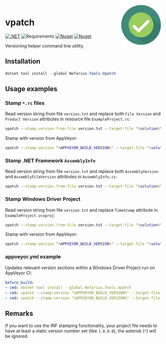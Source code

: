 <img src="assets/favicon_128x128.png" align="right" />

# vpatch

[![.NET](https://github.com/nefarius/vpatch/actions/workflows/build.yml/badge.svg)](https://github.com/nefarius/vpatch/actions/workflows/build.yml) ![Requirements](https://img.shields.io/badge/Requires-.NET%208.0-blue.svg) [![Nuget](https://img.shields.io/nuget/v/Nefarius.Tools.Vpatch)](https://www.nuget.org/packages/Nefarius.Tools.Vpatch/) [![Nuget](https://img.shields.io/nuget/dt/Nefarius.Tools.Vpatch)](https://www.nuget.org/packages/Nefarius.Tools.Vpatch/)

Versioning helper command line utility.

## Installation

```PowerShell
dotnet tool install --global Nefarius.Tools.Vpatch
```

## Usage examples

### Stamp `*.rc` files

Read version string from file `version.txt` and replace both `File Version` and `Product Version` attributes in resource file `ExampleProject.rc`:

```cmd
vpatch --stamp-version-from-file version.txt --target-file "%solution%\ExampleProject\ExampleProject.rc" --resource.file-version --resource.product-version
```

Stamp with version from AppVeyor:

```cmd
vpatch --stamp-version "%APPVEYOR_BUILD_VERSION%" --target-file "%solution%\ExampleProject\ExampleProject.rc" --resource.file-version --resource.product-version
```

### Stamp .NET Framework `AssemblyInfo`

Read version string from file `version.txt` and replace both `AssemblyVersion` and `AssemblyFileVersion` attributes in `AssemblyInfo.cs`:

```cmd
vpatch --stamp-version-from-file version.txt --target-file "%solution%\ExampleProject\Properties\AssemblyInfo.cs" --assembly.version --assembly.file-version
```

### Stamp Windows Driver Project

Read version string from file `version.txt` and replace `TimeStamp` attribute in `ExampleProject.vcxproj`:

```cmd
vpatch --stamp-version-from-file version.txt --target-file "%solution%\ExampleProject\ExampleProject.vcxproj" --vcxproj.inf-time-stamp
```

Stamp with version from AppVeyor:

```cmd
vpatch --stamp-version "%APPVEYOR_BUILD_VERSION%" --target-file "%solution%\ExampleProject\ExampleProject.vcxproj" --vcxproj.inf-time-stamp
```

### appveyor.yml example

Updates relevant version sections within a Windows Driver Project run on AppVeyor CI:

```yaml
before_build:
- cmd: dotnet tool install --global Nefarius.Tools.Vpatch
- cmd: vpatch --stamp-version "%APPVEYOR_BUILD_VERSION%" --target-file ".\sys\%APPVEYOR_PROJECT_NAME%.vcxproj" --vcxproj.inf-time-stamp
- cmd: vpatch --stamp-version "%APPVEYOR_BUILD_VERSION%" --target-file ".\sys\%APPVEYOR_PROJECT_NAME%.rc" --resource.file-version --resource.product-version
```

## Remarks

If you want to use the INF stamping functionality, your project file needs to have at least a static version number set (like `1.0.0.0`), the asterisk (`*`) will be ignored.
